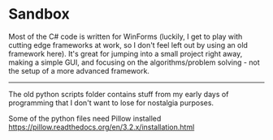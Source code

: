 # Sandbox

Most of the C# code is written for WinForms (luckily, I get to play with cutting edge frameworks at work, so I don't feel left out by using an old framework here). It's great for jumping into a small project right away, making a simple GUI, and focusing on the algorithms/problem solving - not the setup of a more advanced framework.

---

The old python scripts folder contains stuff from my early days of programming that I don't want to lose for nostalgia purposes.

Some of the python files need Pillow installed
https://pillow.readthedocs.org/en/3.2.x/installation.html

